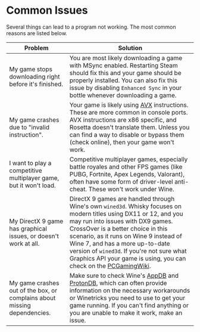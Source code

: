 
# Common Issues

Several things can lead to a program not working. The most common reasons are listed below.

| Problem                                                                  | Solution                                                                                                                                                                                                                                                                                                                                                                                                                             |
|--------------------------------------------------------------------------|--------------------------------------------------------------------------------------------------------------------------------------------------------------------------------------------------------------------------------------------------------------------------------------------------------------------------------------------------------------------------------------------------------------------------------------|
| My game stops downloading right before it's finished. | You are most likely downloading a game with MSync enabled. Restarting Steam should fix this and your game should be properly installed. You can also fix this issue by disabling `Enhanced Sync` in your bottle whenever downloading a game. |
| My game crashes due to "invalid instruction".                            | Your game is likely using [AVX](https://en.wikipedia.org/wiki/Advanced_Vector_Extensions) instructions. These are more common in console ports. AVX instructions are x86 specific, and Rosetta doesn't translate them. Unless you can find a way to disable or bypass them (check online), then your game won't work.                                                                                                                |
| I want to play a competitive multiplayer game, but it won't load.        | Competitive multiplayer games, especially battle royales and other FPS games (like PUBG, Fortnite, Apex Legends, Valorant), often have some form of driver-level anti-cheat. These won't work under Wine.                                                                                                                                                                                                                            |
| My DirectX 9 game has graphical issues, or doesn't work at all.          | DirectX 9 games are handled through Wine's own `wined3d`. Whisky focuses on modern titles using DX11 or 12, and you may run into issues with DX9 games. CrossOver is a better choice in this scenario, as it runs on Wine 9 instead of Wine 7, and has a more up-to-date version of `wined3d`. If you're not sure what Graphics API your game is using, you can check on the [PCGamingWiki](https://www.pcgamingwiki.com/wiki/Home). |
| My game crashes out of the box, or complains about missing dependencies. | Make sure to check Wine's [AppDB](https://appdb.winehq.org/) and [ProtonDB](https://www.protondb.com/), which can often provide information on the necessary workarounds or Winetricks you need to use to get your game running. If you can't find anything or you are unable to make it work, make an issue.                                                                                                                        |
